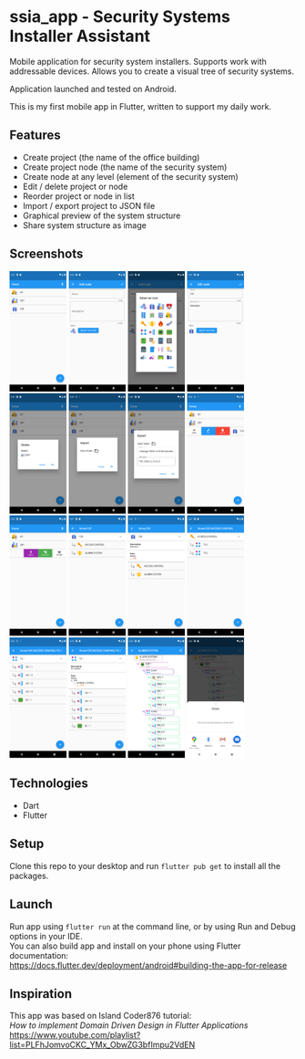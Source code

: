 # ssia_app - Security Systems Installer Assistant

Mobile application for security system installers.
Supports work with addressable devices.
Allows you to create a visual tree of security systems.  

Application launched and tested on Android.

This is my first mobile app in Flutter, written to support my daily work.

## Features

- Create project (the name of the office building)
- Create project node (the name of the security system)
- Create node at any level (element of the security system)
- Edit / delete project or node
- Reorder project or node in list
- Import / export project to JSON file
- Graphical preview of the system structure
- Share system structure as image

## Screenshots

[<img alt="Home screen" width="100px" src="_screenshots/ssia_home.png" />](_screenshots/ssia_home.png)
[<img alt="Add" width="100px" src="_screenshots/ssia_add.png" />](_screenshots/ssia_add.png)
[<img alt="Select icon" width="100px" src="_screenshots/ssia_select_icon.png" />](_screenshots/ssia_select_icon.png)
[<img alt="Edit" width="100px" src="_screenshots/ssia_edit.png" />](_screenshots/ssia_edit.png)
[<img alt="Delete" width="100px" src="_screenshots/ssia_delete.png" />](_screenshots/ssia_delete.png)
[<img alt="Import" width="100px" src="_screenshots/ssia_import.png" />](_screenshots/ssia_import.png)
[<img alt="Export" width="100px" src="_screenshots/ssia_export.png" />](_screenshots/ssia_export.png)
[<img alt="Slidable" width="100px" src="_screenshots/ssia_slidable1.png" />](_screenshots/ssia_slidable1.png)
[<img alt="Slidable" width="100px" src="_screenshots/ssia_slidable2.png" />](_screenshots/ssia_slidable2.png)
[<img alt="Nodes" width="100px" src="_screenshots/ssia_nodes1.png" />](_screenshots/ssia_nodes1.png)
[<img alt="Node details" width="100px" src="_screenshots/ssia_node_details1.png" />](_screenshots/ssia_node_details1.png)
[<img alt="Nodes" width="100px" src="_screenshots/ssia_nodes2.png" />](_screenshots/ssia_nodes2.png)
[<img alt="Nodes" width="100px" src="_screenshots/ssia_nodes3.png" />](_screenshots/ssia_nodes3.png)
[<img alt="Node details" width="100px" src="_screenshots/ssia_node_details2.png" />](_screenshots/ssia_node_details2.png)
[<img alt="System tree" width="100px" src="_screenshots/ssia_system_tree.png" />](_screenshots/ssia_system_tree.png)
[<img alt="Share" width="100px" src="_screenshots/ssia_share.png" />](_screenshots/ssia_share.png)

## Technologies

- Dart
- Flutter

## Setup

Clone this repo to your desktop and run `flutter pub get` to install all the packages.

## Launch

Run app using `flutter run` at the command line, or by using Run and Debug options in your IDE.  
You can also build app and install on your phone using Flutter documentation:  
https://docs.flutter.dev/deployment/android#building-the-app-for-release

## Inspiration

This app was based on Island Coder876 tutorial:  
*How to implement Domain Driven Design in Flutter Applications*  
https://www.youtube.com/playlist?list=PLFhJomvoCKC_YMx_ObwZG3bfImpu2VdEN








